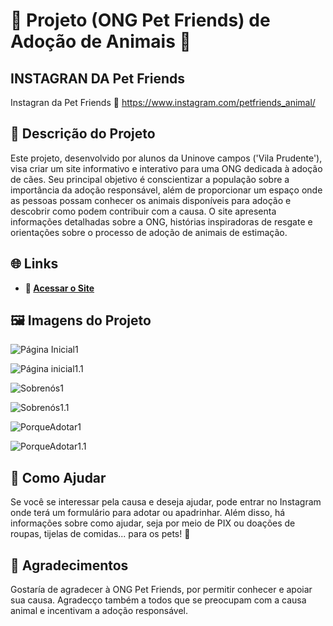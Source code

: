 # 🐾 Projeto (ONG Pet Friends) de Adoção de Animais 🐾

## INSTAGRAN DA Pet Friends

Instagran da Pet Friends 🔗 https://www.instagram.com/petfriends_animal/

## 📑 Descrição do Projeto 

Este projeto, desenvolvido por alunos da Uninove campos ('Vila Prudente'), visa criar um site informativo e interativo para uma ONG dedicada à adoção de cães. Seu principal objetivo é conscientizar a população sobre a importância da adoção responsável, além de proporcionar um espaço onde as pessoas possam conhecer os animais disponíveis para adoção e descobrir como podem contribuir com a causa. O site apresenta informações detalhadas sobre a ONG, histórias inspiradoras de resgate e orientações sobre o processo de adoção de animais de estimação.

## 🌐 Links 

- **🔗 [Acessar o Site](https://yleonardo99.github.io/Pet-FriendsV2/)**  

## 🖼️ Imagens do Projeto 

![Página Inicial1](https://github.com/user-attachments/assets/a843e376-3a2a-4e7f-aed8-03c4fddfc67f)

![Página inicial1.1](https://github.com/user-attachments/assets/a69dbb95-e23f-476a-bca4-0a7e0694363a)

![Sobrenós1](https://github.com/user-attachments/assets/c06cfcef-8d05-4c59-917a-4d4a5993742b)

![Sobrenós1.1](https://github.com/user-attachments/assets/d991f041-bb20-4540-a5da-7ddccd1f934f)

![PorqueAdotar1](https://github.com/user-attachments/assets/98f3c520-a12d-44cb-9e78-e490b4b95cdb)

![PorqueAdotar1.1](https://github.com/user-attachments/assets/2ce2a5e7-bb29-43f5-b5c3-75b6b138c975)

## 🙏 Como Ajudar 

Se você se interessar pela causa e deseja ajudar, pode entrar no Instagram onde terá um formulário para adotar ou apadrinhar. Além disso, há informações sobre como ajudar, seja por meio de PIX ou doações de roupas, tijelas de comidas... para os pets! 🐶

## 💬 Agradecimentos
Gostaría de agradecer à ONG Pet Friends, por  permitir conhecer e apoiar sua causa. Agradecço também a todos que se preocupam com a causa animal e incentivam a adoção responsável.
